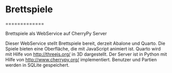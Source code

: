 # Brettspiele
=============

Brettspiele als WebService auf CherryPy Server

Dieser WebService stellt Brettspiele bereit, derzeit Abalone und Quarto.
Die Spiele bieten eine Oberfläche, die mit JavaScript animiert ist. Quarto wird mit
Hilfe von http://threejs.org/ in 3D dargestellt.
Der Server ist in Python mit Hilfe von http://www.cherrypy.org/ implementiert. 
Benutzer und Partien werden in SQLite gespeichert.
